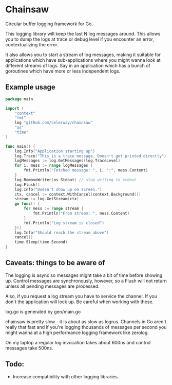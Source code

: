 # Chainsaw
Circular buffer logging framework for Go. 

This logging library will keep the last N log messages around. This allows you to 
dump the logs at trace or debug level if you encounter an error, contextualizing
the error.

It also allows you to start a stream of log messages, making it suitable for 
applications which have sub-applications where you might wanna look at different 
streams of logs. Say in an application which has a bunch of goroutines which have
more or less independent logs.

## Example usage

```go
package main

import (
	"context"
	"fmt"
	log "github.com/celerway/chainsaw"
	"os"
	"time"
)

func main() {
	log.Info("Application starting up")
	log.Trace("This is a trace message. Doesn't get printed directly")
	logMessages := log.GetMessages(log.TraceLevel)
	for i, mess := range logMessages {
		fmt.Println("Fetched message: ", i, ":", mess.Content)
	}
	log.RemoveWriter(os.Stdout) // stop writing to stdout
	log.Flush()
	log.Info("Doesn't show up on screen.")
	ctx, cancel := context.WithCancel(context.Background())
	stream := log.GetStream(ctx)
	go func() {
		for mess := range stream {
			fmt.Println("From stream: ", mess.Content)
		}
		fmt.Println("Log stream is closed")
	}()
	log.Info("Should reach the stream above")
	cancel()
	time.Sleep(time.Second)
}
```
## Caveats: things to be aware of

The logging is async so messages might take a bit of time before showing up.
Control messages are synchronously, however, so a Flush will not return unless
all pending messages are processed.

Also, if you request a log stream you have to service the channel. If you don't
the application will lock up. Be careful when working with these. 

log.go is generated by gen/main.go

chainsaw is pretty slow - it is about as slow as logrus. Channels in Go aren't really that fast and if you're logging
thousands of messages per second you might wanna at a high performance logging framework like zerolog.

On my laptop a regular log invocation takes about 600ns and control messages take 500ns.

## Todo:

* Increase compatibility with other logging libraries.
